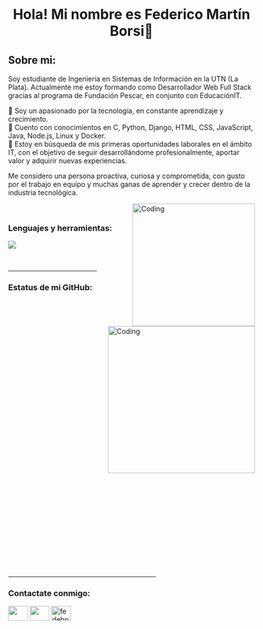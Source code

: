 <h1 align="center">Hola! Mi nombre es Federico Martín Borsi👋</h1>

<h2 align="left"> Sobre mi:</h2>
<p align="left">
  Soy estudiante de Ingeniería en Sistemas de Información en la UTN (La Plata).
  Actualmente me estoy formando como Desarrollador Web Full Stack gracias al programa de Fundación Pescar, en conjunto con EducaciónIT.
  
  🔹 Soy un apasionado por la tecnología, en constante aprendizaje y crecimiento. <br>
  🔹 Cuento con conocimientos en C, Python, Django, HTML, CSS, JavaScript, Java, Node.js, Linux y Docker. <br>
  🔹 Estoy en búsqueda de mis primeras oportunidades laborales en el ámbito IT, con el objetivo de seguir desarrollándome profesionalmente, aportar valor y adquirir nuevas experiencias. <br>
  
  Me considero una persona proactiva, curiosa y comprometida, con gusto por el trabajo en equipo y muchas ganas de aprender y crecer dentro de la industria tecnológica.
</p>

<img align="right" alt="Coding" width="250" src="https://i.pinimg.com/originals/81/17/8b/81178b47a8598f0c81c4799f2cdd4057.gif"> <br>

<h3 align="left">Lenguajes y herramientas:</h3>
<p align="left">
  <a href="https://skillicons.dev">
    <img src="https://skillicons.dev/icons?i=git,linux,docker,c,css,html,js,nodejs,npm,java,eclipse,py,django" />
  </a>
</p>
</p><br>


<hr width="36%" >

<h3>Estatus de mi GitHub:</h3>
<img align="right" alt="Coding" width="300" src="https://cdn.dribbble.com/users/1277312/screenshots/14733298/media/39b1045e593737587dd60e42c8422d1f.gif" >
<br>


<p><img align="left" src="https://github-readme-stats.vercel.app/api/top-langs?username=FedericoBorsi&show_icons=true&theme=dark&locale=en&layout=compact" alt="" /></p>

<br><br><br><br><br><br><br>
<p>&nbsp;<img align="left" src="https://github-readme-stats.vercel.app/api?username=FedericoBorsi&show_icons=true&theme=dark&locale=en" alt="" /></p>
<br><br><br><br><br><br><br><br><br><br>

<p><img align="left" src="https://github-readme-streak-stats.herokuapp.com/?user=FedericoBorsi&theme=dark" alt="" /></p>
<br><br><br><br><br><br><br><br><br><br>
<hr width="60%" >
<h3 align="left">Contactate conmigo:</h3>
<p align="left">
<a href="https://www.linkedin.com/in/federico-borsi/" target="blank"><img align="center" src="https://skillicons.dev/icons?i=linkedin" alt="" height="30" width="40" /></a>
<a href="https://www.instagram.com/fede.borsi/" target="_blank"><img align="center" src="https://skillicons.dev/icons?i=instagram" alt="" height="30" width="40" /></a>
<a href="mailto:fedeborsi12@gmail.com" target="_blank"><img align="center" src="https://skillicons.dev/icons?i=gmail" alt="fedeborsi12@gmail.com" height="30" width="40" /></a>

</p>
